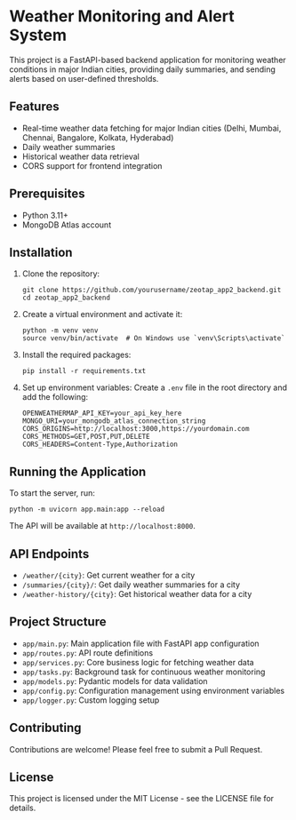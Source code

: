 # Weather Monitoring and Alert System

This project is a FastAPI-based backend application for monitoring weather conditions in major Indian cities, providing daily summaries, and sending alerts based on user-defined thresholds.

## Features

- Real-time weather data fetching for major Indian cities (Delhi, Mumbai, Chennai, Bangalore, Kolkata, Hyderabad)
- Daily weather summaries
- Historical weather data retrieval
- CORS support for frontend integration

## Prerequisites

- Python 3.11+
- MongoDB Atlas account

## Installation

1. Clone the repository:
   ```
   git clone https://github.com/yourusername/zeotap_app2_backend.git
   cd zeotap_app2_backend
   ```

2. Create a virtual environment and activate it:
   ```
   python -m venv venv
   source venv/bin/activate  # On Windows use `venv\Scripts\activate`
   ```

3. Install the required packages:
   ```
   pip install -r requirements.txt
   ```

4. Set up environment variables:
   Create a `.env` file in the root directory and add the following:
   ```
   OPENWEATHERMAP_API_KEY=your_api_key_here
   MONGO_URI=your_mongodb_atlas_connection_string
   CORS_ORIGINS=http://localhost:3000,https://yourdomain.com
   CORS_METHODS=GET,POST,PUT,DELETE
   CORS_HEADERS=Content-Type,Authorization
   ```

## Running the Application

To start the server, run:

```
python -m uvicorn app.main:app --reload
```

The API will be available at `http://localhost:8000`.

## API Endpoints

- `/weather/{city}`: Get current weather for a city
- `/summaries/{city}/`: Get daily weather summaries for a city
- `/weather-history/{city}`: Get historical weather data for a city

## Project Structure

- `app/main.py`: Main application file with FastAPI app configuration
- `app/routes.py`: API route definitions
- `app/services.py`: Core business logic for fetching weather data
- `app/tasks.py`: Background task for continuous weather monitoring
- `app/models.py`: Pydantic models for data validation
- `app/config.py`: Configuration management using environment variables
- `app/logger.py`: Custom logging setup

## Contributing

Contributions are welcome! Please feel free to submit a Pull Request.

## License

This project is licensed under the MIT License - see the LICENSE file for details.
